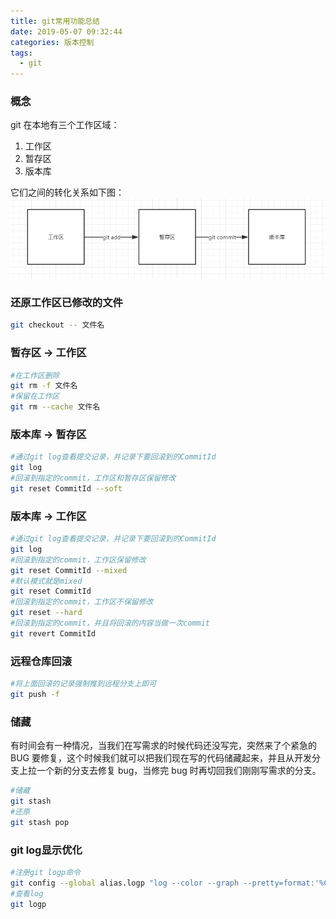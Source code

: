 ```yaml
---
title: git常用功能总结
date: 2019-05-07 09:32:44
categories: 版本控制
tags:
  - git
---
```


### 概念

git 在本地有三个工作区域：

1. 工作区
2. 暂存区
3. 版本库

它们之间的转化关系如下图：
![](git-summary/2019-05-17-23-04-35.png)

<!-- more -->

### 还原工作区已修改的文件

```sh
git checkout -- 文件名
```

### 暂存区 -> 工作区

```sh
#在工作区删除
git rm -f 文件名
#保留在工作区
git rm --cache 文件名
```

### 版本库 -> 暂存区

```sh
#通过git log查看提交记录，并记录下要回滚到的CommitId
git log
#回滚到指定的commit，工作区和暂存区保留修改
git reset CommitId --soft
```

### 版本库 -> 工作区

```sh
#通过git log查看提交记录，并记录下要回滚到的CommitId
git log
#回滚到指定的commit，工作区保留修改
git reset CommitId --mixed
#默认模式就是mixed
git reset CommitId
#回滚到指定的commit，工作区不保留修改
git reset --hard
#回滚到指定的commit，并且将回滚的内容当做一次commit
git revert CommitId
```

### 远程仓库回滚
```sh
#将上面回滚的记录强制推到远程分支上即可
git push -f
```

### 储藏

有时间会有一种情况，当我们在写需求的时候代码还没写完，突然来了个紧急的 BUG 要修复，这个时候我们就可以把我们现在写的代码储藏起来，并且从开发分支上拉一个新的分支去修复 bug，当修完 bug 时再切回我们刚刚写需求的分支。

```sh
#储藏
git stash
#还原
git stash pop
```

### git log显示优化
```sh
#注册git logp命令
git config --global alias.logp "log --color --graph --pretty=format:'%Cred%h%Creset -%C(yellow)%d%Creset %s %Cgreen(%cr) %C(bold blue)<%an>%Creset' --abbrev-commit --"
#查看log
git logp
```
